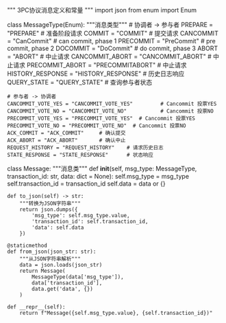 """
3PC协议消息定义和常量
"""
import json
from enum import Enum


class MessageType(Enum):
    """消息类型"""
    # 协调者 -> 参与者
    PREPARE = "PREPARE"           # 准备阶段请求
    COMMIT = "COMMIT"             # 提交请求
    CANCOMMIT = "CanCommit"       # can commit, phase 1
    PRECOMMIT = "PreCommit"       # pre commit, phase 2
    DOCOMMIT = "DoCommit"         # do commit, phase 3
    ABORT = "ABORT"               # 中止请求
    CANCOMMIT_ABORT = "CANCOMMIT_ABORT"  # 中止请求
    PRECOMMIT_ABORT = "PRECOMMITABORT"  # 中止请求
    HISTORY_RESPONSE = "HISTORY_RESPONSE"  # 历史日志响应
    QUERY_STATE = "QUERY_STATE"   # 查询参与者状态
    
    # 参与者 -> 协调者
    CANCOMMIT_VOTE_YES = "CANCOMMIT_VOTE_YES"         # Cancommit 投票YES
    CANCOMMIT_VOTE_NO = "CANCOMMIT_VOTE_NO"           # Cancommit 投票NO
    PRECOMMIT_VOTE_YES = "PRECOMMIT_VOTE_YES"  # Cancommit 投票YES
    PRECOMMIT_VOTE_NO = "PRECOMMIT_VOTE_NO"  # Cancommit 投票NO
    ACK_COMMIT = "ACK_COMMIT"     # 确认提交
    ACK_ABORT = "ACK_ABORT"       # 确认中止
    REQUEST_HISTORY = "REQUEST_HISTORY"    # 请求历史日志
    STATE_RESPONSE = "STATE_RESPONSE"      # 状态响应


class Message:
    """消息类"""
    def __init__(self, msg_type: MessageType, transaction_id: str, data: dict = None):
        self.msg_type = msg_type
        self.transaction_id = transaction_id
        self.data = data or {}
    
    def to_json(self) -> str:
        """转换为JSON字符串"""
        return json.dumps({
            'msg_type': self.msg_type.value,
            'transaction_id': self.transaction_id,
            'data': self.data
        })
    
    @staticmethod
    def from_json(json_str: str):
        """从JSON字符串解析"""
        data = json.loads(json_str)
        return Message(
            MessageType(data['msg_type']),
            data['transaction_id'],
            data.get('data', {})
        )
    
    def __repr__(self):
        return f"Message({self.msg_type.value}, {self.transaction_id})"


